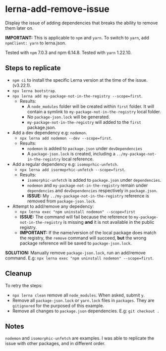 # lerna-add-remove-issue

Display the issue of adding dependencies that breaks the ability to remove them later on.

**IMPORTANT:** This is applicable to `npm` and `yarn`. To switch to `yarn`, add `npmClient: yarn` to lerna.json.

Tested with `npm` 7.0.3 and npm 6.14.8. Tested with `yarn` 1.22.10.

## Steps to replicate

- `npm ci` to install the specific Lerna version at the time of the issue. (v3.22.1).
- `npx lerna bootstrap`.
- `npx lerna add my-package-not-in-the-registry --scope=first`.
  - Results:
    - A `node_modules` folder will be created within `first` folder. It will contain a symlink to `my-package-not-in-the-registry` local folder.
    - No `package-json.lock` will be generated.
    - `my-package-not-in-the-registry` will added to the `first` package.json.
- Add a dev dependency e.g: `nodemon`.
  - `npx lerna add nodemon --dev --scope=first`.
  - Results:
    - `nodemon` is added to `package.json` under `devDependencies`
    - A `package-json.lock` is created, including a `../my-package-not-in-the-registry` local reference.
- Add a regular dependency e.g: `isomoprhic-unfetch`.
  - `npx lerna add isormoprhic-unfetch --scope=first`.
  - Results:
    - `isomorphic-unfetch` is added to `package.json` under `dependencies`.
    - `nodemon` and `my-package-not-in-the-registry` remain under `dependencies` and `devDependencies` respectively in `package.json`.
    - **ISSUE:** My `../my-package-not-in-the-registry` reference is removed from `package-json.lock`.
- Attempt to add/remove any depedency:
  - `npx lerna exec "npm uninstall nodemon" --scope=first`
  - **ISSUE:** The command will fail because the reference to `my-package-not-in-the-registry` is missing **and** it is not available in the public registry.
  - **IMPORTANT:** If the name/version of the local package does match the registry, the `remove` command will succeed, **but** the wrong package reference will be saved to `package-json.lock`.

**SOLUTION:** Manually remove `package-json.lock`, run an add/remove command. E.g: `npx lerna exec "npm uninstall nodemon" --scope=first`.

## Cleanup

To retry the steps:

- `npx lerna clean` remove all `node_modules`. When asked, submit `y`.
- Remove all `package-json.lock` or `yarn.lock` files in `packages`. They are `gitignored` for the purposed of this example.
- Remove all changes to `package.json` dependencies. E.g: `git checkout .`

## Notes

`nodemon` and `isomorphic-unfetch` are examples. I was able to replicate the issue with other packages, and in different order.
